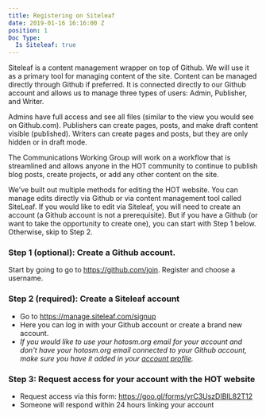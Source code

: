 ```yaml
---
title: Registering on Siteleaf
date: 2019-01-16 16:16:00 Z
position: 1
Doc Type:
  Is Siteleaf: true
---
```


Siteleaf is a content management wrapper on top of Github. We will use it as a primary tool for managing content of the site. Content can be managed directly through Github if preferred. It is connected directly to our Github account and allows us to manage three types of users: Admin, Publisher, and Writer.

Admins have full access and see all files (similar to the view you would see on Github.com). Publishers can create pages, posts, and make draft content visible (published). Writers can create pages and posts, but they are only hidden or in draft mode.

The Communications Working Group will work on a workflow that is streamlined and allows anyone in the HOT community to continue to publish blog posts, create projects, or add any other content on the site.

We've built out multiple methods for editing the HOT website. You can manage edits directly via Github or via content management tool called SiteLeaf. If you would like to edit via Siteleaf, you will need to create an account (a Github account is not a prerequisite). But if you have a Github (or want to take the opportunity to create one), you can start with Step 1 below. Otherwise, skip to Step 2.

### Step 1 (optional): Create a Github account.

Start by going to go to https://github.com/join. Register and choose a username.

### Step 2 (required): Create a Siteleaf account

* Go to https://manage.siteleaf.com/signup
* Here you can log in with your Github account or create a brand new account.
* *If you would like to use your hotosm.org email for your account and don't have your hotosm.org email connected to your Github account, make sure you have it added in your [account profile](https://manage.siteleaf.com/account).*

### Step 3: Request access for your account with the HOT website

* Request access via this form: https://goo.gl/forms/yrC3UszDIBIL82T12
* Someone will respond within 24 hours linking your account
